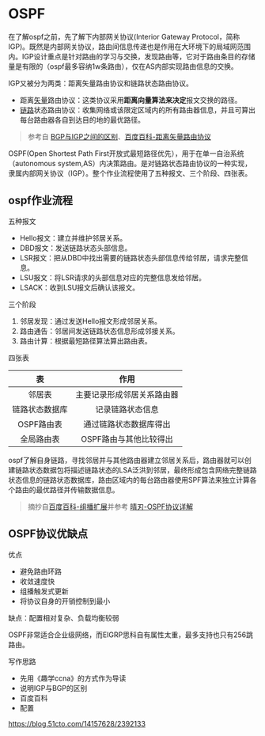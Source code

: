 # OSPF

在了解ospf之前，先了解下内部网关协议(Interior Gateway Protocol，简称IGP)。既然是内部网关协议，路由间信息传递也是作用在大环境下的局域网范围内。IGP设计重点是针对路由的学习与交换，发现路由等，它对于路由条目的存储量是有限的（ospf最多容纳1w条路由），仅在AS内部实现路由信息的交换。

IGP又被分为两类：距离矢量路由协议和链路状态路由协议。

* 距离[矢量](https://zhidao.baidu.com/question/71933083.html)路由协议：这类协议采用**距离向量算法来决定**报文交换的路径。
* [链路](https://baike.baidu.com/item/%E6%95%B0%E6%8D%AE%E9%93%BE%E8%B7%AF/7181323)状态路由协议：收集网络或该限定区域内的所有路由器信息，并且可算出每台路由器各自到达目的地的最优路径。

> 参考自 [BGP与IGP之间的区别](http://www.voidcn.com/article/p-ojocvzvo-tx.html)、[百度百科-距离矢量路由协议](https://baike.baidu.com/item/%E9%93%BE%E8%B7%AF%E7%8A%B6%E6%80%81%E8%B7%AF%E7%94%B1%E5%8D%8F%E8%AE%AE)

OSPF(Open Shortest Path First开放式最短路径优先），用于在单一自治系统（autonomous system,AS）内决策路由。是对链路状态路由协议的一种实现，隶属内部网关协议（IGP）。整个作业流程使用了五种报文、三个阶段、四张表。

## ospf作业流程

五种报文
* Hello报文：建立并维护邻居关系。
* DBD报文：发送链路状态头部信息。
* LSR报文：把从DBD中找出需要的链路状态头部信息传给邻居，请求完整信息。
* LSU报文：将LSR请求的头部信息对应的完整信息发给邻居。
* LSACK：收到LSU报文后确认该报文。

三个阶段
1. 邻居发现：通过发送Hello报文形成邻居关系。 
1. 路由通告：邻居间发送链路状态信息形成邻接关系。 
1. 路由计算：根据最短路径算法算出路由表。 

四张表

|表|作用
|:-:|:-:
|邻居表|主要记录形成邻居关系路由器
|链路状态数据库|记录链路状态信息 
|OSPF路由表|通过链路状态数据库得出 
|全局路由表|OSPF路由与其他比较得出

ospf了解自身链路，寻找邻居并与其他路由器建立邻居关系后，路由器就可以创建链路状态数据包将描述链路状态的LSA泛洪到邻居，最终形成包含网络完整链路状态信息的链路状态数据库，路由区域内的每台路由器使用SPF算法来独立计算各个路由的最优路径并传输数据信息。

> 摘抄自[百度百科-组播扩展](https://baike.baidu.com/item/组播扩展OSPF)并参考 [晴刃-OSPF协议详解](https://www.qingsword.com/qing/596.html)

## OSPF协议优缺点

优点

* 避免路由环路
* 收敛速度快
* 组播触发式更新
* 将协议自身的开销控制到最小

缺点：配置相对复杂、负载均衡较弱

OSPF非常适合企业级网络，而EIGRP思科自有属性太重，最多支持也只有256跳路由。

写作思路

* 先用《趣学ccna》的方式作为导读
* 说明IGP与BGP的区别
* 百度百科
* 配置

https://blog.51cto.com/14157628/2392133

